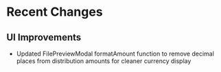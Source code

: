 # Recent Changes

## UI Improvements
- Updated FilePreviewModal formatAmount function to remove decimal places from distribution amounts for cleaner currency display
